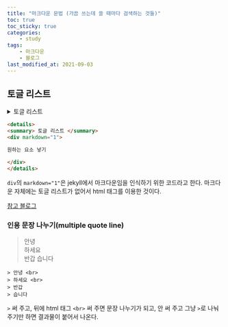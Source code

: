 ```yaml
---
title: "마크다운 문법 (가끔 쓰는데 쓸 때마다 검색하는 것들)"
toc: true
toc_sticky: true
categories:
    - study
tags:
    - 마크다운
    - 블로그
last_modified_at: 2021-09-03
---
```


## 토글 리스트

<details>
<summary> 토글 리스트 </summary>
<div markdown="1">

원하는 요소 넣기

</div>
</details>

```html
<details>
<summary> 토글 리스트 </summary>
<div markdown="1">

원하는 요소 넣기

</div>
</details>
```

`div`의 `markdown="1"`은 jekyll에서 마크다운임을 인식하기 위한 코드라고 한다. 마크다운 자체에는 토글 리스트가 없어서 html 태그를 이용한 것이다.

[참고 블로그](https://inasie.github.io/it일반/마크다운-expander-control/)

### 인용 문장 나누기(multiple quote line)

> 안녕 <br>
> 하세요 <br>
> 반갑
> 습니다

```
> 안녕 <br>
> 하세요 <br>
> 반갑
> 습니다
```

`>` 써 주고, 뒤에 html 태그 `<br>` 써 주면 문장 나누기가 되고, 안 써 주고 그냥 `>`로 나눠주기만 하면 결과물이 붙어서 나온다.